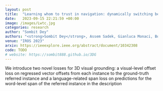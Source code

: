 ```yaml
---
layout: post
title:  "Learning whom to trust in navigation: dynamically switching between classical and neural planning"
date:   2023-09-15 22:21:59 +00:00
image: /images/Lwtc.jpg
categories: research
author: "Sombit Dey"
authors: "<strong>Sombit Dey</strong>, Assem Sadek, Gianluca Monaci, Boris Chidlovskii, Christian Wolf"
venue: "IROS 2023"
arxiv: https://ieeexplore.ieee.org/abstract/document/10342308
code: TODO
# website: https://sombit888.github.io/3DG
---
```

We introduce two novel losses for 3D visual grounding: a visual-level offset loss on regressed vector offsets from each instance to the ground-truth referred instance and a language-related span loss on predictions for the word-level span of the referred instance in the description